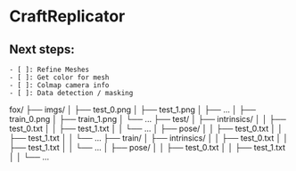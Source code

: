 # CraftReplicator

## Next steps:


	- [ ]: Refine Meshes
	- [ ]: Get color for mesh
	- [ ]: Colmap camera info
	- [ ]: Data detection / masking



fox/
  ├── imgs/
  │   ├── test_0.png
  │   ├── test_1.png
  │   ├── ...
  │   ├── train_0.png
  │   ├── train_1.png
  │   └── ...
  ├── test/ 
  │   ├── intrinsics/
  │   │   ├── test_0.txt
  │   │   ├── test_1.txt
  │   │   └── ...
  │   ├── pose/
  │   │   ├── test_0.txt
  │   │   ├── test_1.txt
  │   │   └── ...
  ├── train/ 
  │   ├── intrinsics/
  │   │   ├── test_0.txt
  │   │   ├── test_1.txt
  │   │   └── ...
  │   ├── pose/
  │   │   ├── test_0.txt
  │   │   ├── test_1.txt
  │   │   └── ...

   









<!--
#What do I need?



- [COLMAP](https://colmap.github.io/): Which you can install running ```brew install colmap``` 
- Python3: 
- Anaconda


- [ ]: Get white background for images
-->
